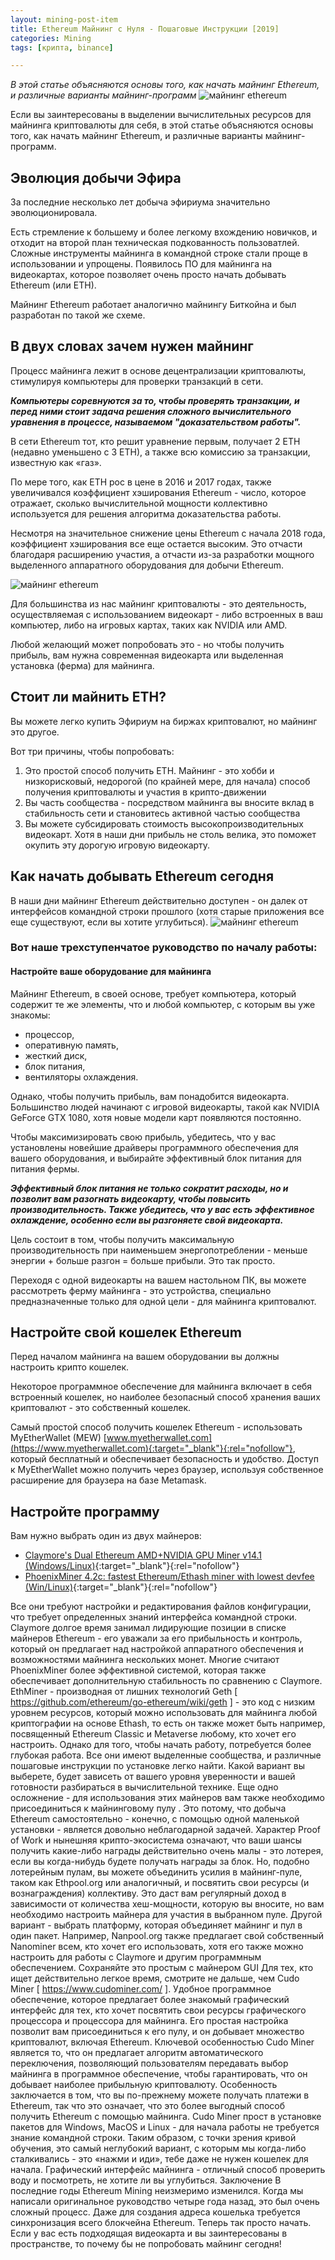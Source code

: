 ```yaml
---
layout: mining-post-item
title: Ethereum Майнинг с Нуля - Пошаговые Инструкции [2019]
categories: Mining
tags: [крипта, binance]

---
```

*В этой статье объясняются основы того, как начать майнинг Ethereum, и различные варианты майнинг-программ*
![майнинг ethereum](/images/mining/ETH/ethereum-money12.jpg)

 
Если вы заинтересованы в выделении вычислительных ресурсов для майнинга криптовалюты для себя, в этой статье объясняются основы того, как начать майнинг Ethereum, и различные варианты майнинг-программ.

## Эволюция добычи Эфира
За последние несколько лет добыча эфириума значительно эволюционировала. 

Есть стремление к большему и более легкому вхождению новичков, и отходит на второй план техническая подкованность пользоватлей. Сложные инструменты майнинга в командной строке стали проще в использовании и упрощены. Появилось ПО для майнинга на видеокартах, которое позволяет очень просто начать добывать Ethereum (или ETH).

Майнинг Ethereum работает аналогично майнингу Биткойна и был разработан по такой же схеме. 

## В двух словах зачем нужен майнинг
Процесс майнинга лежит в основе децентрализации криптовалюты, стимулируя компьютеры для проверки транзакций в сети. 

***Компьютеры соревнуются за то, чтобы проверять транзакции, и перед ними стоит задача решения сложного вычислительного уравнения в процессе, называемом "доказательством работы".***

В сети Ethereum тот, кто решит уравнение первым, получает 2 ETH (недавно уменьшено с 3 ETH), а также всю комиссию за транзакции, известную как «газ».

По мере того, как ETH рос в цене в 2016 и 2017 годах, также увеличивался коэффициент хэширования Ethereum - число, которое отражает, сколько вычислительной мощности коллективно используется для решения алгоритма доказательства работы. 

Несмотря на значительное снижение цены Ethereum с начала 2018 года, коэффициент хэширования все еще остается высоким. Это отчасти благодаря расширению участия, а отчасти из-за разработки мощного выделенного аппаратного оборудования для добычи Ethereum.

![майнинг ethereum](/images/mining/ETH/ethereum-money6.jpg)

Для большинства из нас майнинг криптовалюты - это деятельность, осуществляемая с использованием видеокарт - либо встроенных в ваш компьютер, либо на игровых картах, таких как NVIDIA или AMD. 

Любой желающий может попробовать это - но чтобы получить прибыль, вам нужна современная видеокарта или выделенная установка (ферма) для майнинга.

## Стоит ли майнить ETH?
Вы можете легко купить Эфириум на биржах криптовалют, но майнинг это другое. 

Вот три причины, чтобы попробовать:

1. Это простой способ получить ETH. Майнинг - это хобби и низкорисковый, недорогой (по крайней мере, для начала) способ получения криптовалюты и участия в крипто-движении
2. Вы часть сообщества - посредством майнинга вы вносите вклад в стабильность сети и становитесь активной частью сообщества
3. Вы можете субсидировать стоимость высокопроизводительных видеокарт.  Хотя в наши дни прибыль не столь велика, это поможет окупить эту дорогую игровую видеокарту.

## Как начать добывать Ethereum сегодня
В наши дни майнинг Ethereum действительно доступен - он далек от интерфейсов командной строки прошлого (хотя старые приложения все еще существуют, если вы хотите углубиться). 
![майнинг ethereum](/images/mining/ETH/ethereum-money2.jpg)

### Вот наше трехступенчатое руководство по началу работы:
#### Настройте ваше оборудование для майнинга
Майнинг Ethereum, в своей основе, требует компьютера, который содержит те же элементы, что и любой компьютер, с которым вы уже знакомы: 
* процессор, 
* оперативную память, 
* жесткий диск, 
* блок питания, 
* вентиляторы охлаждения. 

Однако, чтобы получить прибыль, вам понадобится видеокарта. Большинство людей начинают с игровой видеокарты, такой как NVIDIA GeForce GTX 1080, хотя новые модели карт появляются постоянно.

Чтобы максимизировать свою прибыль, убедитесь, что у вас установлены новейшие драйверы программного обеспечения для вашего оборудования, и выбирайте эффективный блок питания для питания фермы. 

***Эффективный блок питания не только сократит расходы, но и позволит вам разогнать видеокарту, чтобы повысить производительность. Также убедитесь, что у вас есть эффективное охлаждение, особенно если вы разгоняете свой видеокарта.***


Цель состоит в том, чтобы получить максимальную производительность при наименьшем энергопотреблении - меньше энергии + больше разгон = больше прибыли. Это так просто.

Переходя с одной видеокарты на вашем настольном ПК, вы можете рассмотреть ферму майнинга - это устройства, специально предназначенные только для одной цели - для майнинга криптовалют.

## Настройте свой кошелек Ethereum

Перед началом майнинга на вашем  оборудовании вы должны настроить крипто кошелек. 

Некоторое программное обеспечение для майнинга включает в себя встроенный кошелек, но наиболее безопасный способ хранения ваших криптовалют - это собственный кошелек.

Самый простой способ получить кошелек Ethereum - использовать MyEtherWallet (MEW) [www.myetherwallet.com](https://www.myetherwallet.com){:target="_blank"}{:rel="nofollow"}, который бесплатный и обеспечивает безопасность и удобство. Доступ к MyEtherWallet можно получить через браузер, используя собственное расширение для браузера на базе Metamask.

## Настройте программу
Вам нужно выбрать один из двух майнеров:

* [Claymore's Dual Ethereum AMD+NVIDIA GPU Miner v14.1 (Windows/Linux)](https://claymore-dual.github.io/ru){:target="_blank"}{:rel="nofollow"}
* [PhoenixMiner 4.2c: fastest Ethereum/Ethash miner with lowest devfee (Win/Linux)](https://phoenix-miner.github.io/ru){:target="_blank"}{:rel="nofollow"}

Все они требуют настройки и редактирования файлов конфигурации, что требует определенных знаний интерфейса командной строки.
Claymore долгое время занимал лидирующие позиции в списке майнеров Ethereum - его уважали за его прибыльность и контроль, который он предлагает над настройкой аппаратного обеспечения и возможностями майнинга нескольких монет.
Многие считают PhoenixMiner более эффективной системой, которая также обеспечивает дополнительную стабильность по сравнению с Claymore.
EthMiner - производная от лишних технологий Geth [ https://github.com/ethereum/go-ethereum/wiki/geth ] - это код с низким уровнем ресурсов, который можно использовать для майнинга любой криптографии на основе Ethash, то есть он также может быть например, посвященный Ethereum Classic и Metaverse любому, кто хочет его настроить. Однако для того, чтобы начать работу, потребуется более глубокая работа.
Все они имеют выделенные сообщества, и различные пошаговые инструкции по установке легко найти. Какой вариант вы выберете, будет зависеть от вашего уровня уверенности и вашей готовности разбираться в вычислительной технике.
Еще одно осложнение - для использования этих майнеров вам также необходимо присоединиться к майнинговому пулу . Это потому, что добыча Ethereum самостоятельно - конечно, с помощью одной маленькой установки - является довольно неблагодарной задачей. Характер Proof of Work и нынешняя крипто-экосистема означают, что ваши шансы получить какие-либо награды действительно очень малы - это лотерея, если вы когда-нибудь будете получать награды за блок.
Но, подобно лотерейным пулам, вы можете объединить усилия в майнинг-пуле, таком как Ethpool.org или аналогичный, и посвятить свои ресурсы (и вознаграждения) коллективу. Это даст вам регулярный доход в зависимости от количества хеш-мощности, которую вы вносите, но вам необходимо настроить майнера для участия в выбранном пуле.
Другой вариант - выбрать платформу, которая объединяет майнинг и пул в один пакет. Например, Nanpool.org также предлагает свой собственный Nanominer всем, кто хочет его использовать, хотя его также можно настроить для работы с Claymore и другим программным обеспечением.
Сохраняйте это простым с майнером GUI
Для тех, кто ищет действительно легкое время, смотрите не дальше, чем Cudo Miner [ https://www.cudominer.com/ ]. Удобное программное обеспечение, которое предлагает более знакомый графический интерфейс для тех, кто хочет посвятить свои ресурсы графического процессора и процессора для майнинга.
Его простая настройка позволит вам присоединиться к его пулу, и он добывает множество криптовалют, включая Ethereum. Ключевой особенностью Cudo Miner является то, что он предлагает алгоритм автоматического переключения, позволяющий пользователям передавать выбор майнинга в программное обеспечение, чтобы гарантировать, что он добывает наиболее прибыльную криптовалюту. Особенность заключается в том, что вы по-прежнему можете получать платежи в Ethereum, так что это означает, что это более выгодный способ получить Ethereum с помощью майнинга.
Cudo Miner прост в установке пакетов для Windows, MacOS и Linux - для начала работы не требуется знание командной строки. Таким образом, с точки зрения кривой обучения, это самый неглубокий вариант, с которым мы когда-либо сталкивались - это «нажми и иди», тебе даже не нужен кошелек для начала.
Графический интерфейс майнинга - отличный способ проверить воду и посмотреть, не хотите ли вы углубиться.
Заключение
В последние годы Ethereum Mining неизмеримо изменился. Когда мы написали оригинальное руководство четыре года назад, это был очень сложный процесс. Даже для создания адреса кошелька требуется синхронизация всего блокчейна Ethereum.
Теперь так просто начать. Если у вас есть подходящая видеокарта и вы заинтересованы в пространстве, то почему бы не попробовать майнинг сегодня!